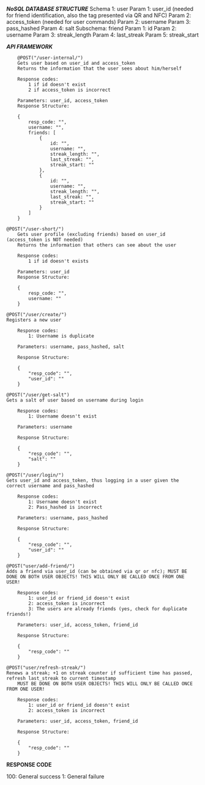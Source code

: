 *****NoSQL DATABASE STRUCTURE*****
Schema 1: user
	Param 1: user_id (needed for friend identification, also the tag presented via QR and NFC)
	Param 2: access_token (needed for user commands)
	Param 2: username
	Param 3: pass_hashed
	Param 4: salt
  Subschema: friend
    Param 1: id
    Param 2: username
    Param 3: streak_length
		Param 4: last_streak
		Param 5: streak_start

*****API FRAMEWORK*****

		@POST("/user-internal/")
		Gets user based on user_id and access_token
		Returns the information that the user sees about him/herself

		Response codes:
			1 if id doesn't exist
			2 if access_token is incorrect

		Parameters: user_id, access_token
		Response Structure:

		{
			resp_code: "",
			username: "",
			friends: [
				{
					id: "",
					username: "",
					streak_length: "",
					last_streak: "",
					streak_start: ""
				},
				{
					id: "",
					username: "",
					streak_length: "",
					last_streak: "",
					streak_start: ""
				}
			]
		}

    @POST("/user-short/")
		Gets user profile (excluding friends) based on user_id (access_token is NOT needed)
		Returns the information that others can see about the user

		Response codes:
			1 if id doesn't exists

		Parameters: user_id
		Response Structure:

		{
			resp_code: "",
			username: ""
		}

    @POST("/user/create/")
    Registers a new user

		Response codes:
			1: Username is duplicate

		Parameters: username, pass_hashed, salt

		Response Structure:

		{
			"resp_code": "",
			"user_id": ""
		}

    @POST("/user/get-salt")
    Gets a salt of user based on username during login

		Response codes:
			1: Username doesn't exist

		Parameters: username

		Response Structure:

		{
			"resp_code": "",
			"salt": ""
		}

    @POST("/user/login/")
    Gets user_id and access_token, thus logging in a user given the correct username and pass_hashed

		Response codes:
			1: Username doesn't exist
			2: Pass_hashed is incorrect

		Parameters: username, pass_hashed

		Response Structure:

		{
			"resp_code": "",
			"user_id": ""
		}

    @POST("user/add-friend/")
    Adds a friend via user_id (can be obtained via qr or nfc); MUST BE DONE ON BOTH USER OBJECTS! THIS WILL ONLY BE CALLED ONCE FROM ONE USER!

		Response codes:
			1: user_id or friend_id doesn't exist
			2: access_token is incorrect
			3: The users are already friends (yes, check for duplicate friends!)

		Parameters: user_id, access_token, friend_id

		Response Structure:

		{
			"resp_code": ""
		}

    @POST("user/refresh-streak/")
    Renews a streak; +1 on streak counter if sufficient time has passed, refresh last_streak to current timestamp
		MUST BE DONE ON BOTH USER OBJECTS! THIS WILL ONLY BE CALLED ONCE FROM ONE USER!

		Response codes:
			1: user_id or friend_id doesn't exist
			2: access_token is incorrect

		Parameters: user_id, access_token, friend_id

		Response Structure:

		{
			"resp_code": ""
		}

********RESPONSE CODE********

100:	General success
1:		General failure
